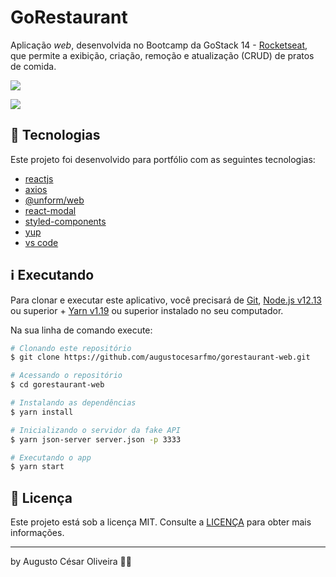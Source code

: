 # GoRestaurant

Aplicação _web_, desenvolvida no Bootcamp da GoStack 14 - [Rocketseat](https://rocketseat.com.br/), que permite a exibição, criação, remoção e atualização (CRUD) de pratos de comida.

![](https://imgur.com/j2124oL.png)

![](https://imgur.com/Vz73FFK.png)

## 🚀 Tecnologias

Este projeto foi desenvolvido para portfólio com as seguintes tecnologias:

- [reactjs](https://reactjs.org)
- [axios](https://github.com/axios/axios)
- [@unform/web](https://unform.dev/)
- [react-modal](https://www.npmjs.com/package/react-modal)
- [styled-components](https://styled-components.com/)
- [yup](https://github.com/jquense/yup)
- [vs code][vc]

## ℹ️ Executando

Para clonar e executar este aplicativo, você precisará de [Git](https://git-scm.com), [Node.js v12.13][nodejs] ou superior + [Yarn v1.19][yarn] ou superior instalado no seu computador.

Na sua linha de comando execute:

```bash
# Clonando este repositório
$ git clone https://github.com/augustocesarfmo/gorestaurant-web.git

# Acessando o repositório
$ cd gorestaurant-web

# Instalando as dependências
$ yarn install

# Inicializando o servidor da fake API
$ yarn json-server server.json -p 3333

# Executando o app
$ yarn start
```

## 📝 Licença

Este projeto está sob a licença MIT. Consulte a [LICENÇA](https://github.com/fradeneto/devradar-mobile/blob/master/LICENSE) para obter mais informações.

---

by Augusto César Oliveira 👐🏼

[nodejs]: https://nodejs.org/
[yarn]: https://yarnpkg.com/
[vc]: https://code.visualstudio.com/
